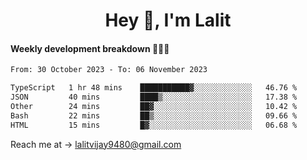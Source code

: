 <h1 align="center">Hey 👋, I'm Lalit</h1>

#### Weekly development breakdown 👨🏻‍💻
<!--START_SECTION:waka-->

```txt
From: 30 October 2023 - To: 06 November 2023

TypeScript   1 hr 48 mins    ███████████▓░░░░░░░░░░░░░   46.76 %
JSON         40 mins         ████▒░░░░░░░░░░░░░░░░░░░░   17.38 %
Other        24 mins         ██▓░░░░░░░░░░░░░░░░░░░░░░   10.42 %
Bash         22 mins         ██▒░░░░░░░░░░░░░░░░░░░░░░   09.66 %
HTML         15 mins         █▓░░░░░░░░░░░░░░░░░░░░░░░   06.68 %
```

<!--END_SECTION:waka-->

Reach me at → lalitvijay9480@gmail.com

